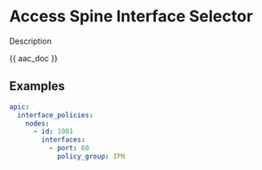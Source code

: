 # Access Spine Interface Selector

Description

{{ aac_doc }}
## Examples

```yaml
apic:
  interface_policies:
    nodes:
      - id: 1001
        interfaces:
          - port: 60
            policy_group: IPN
```

